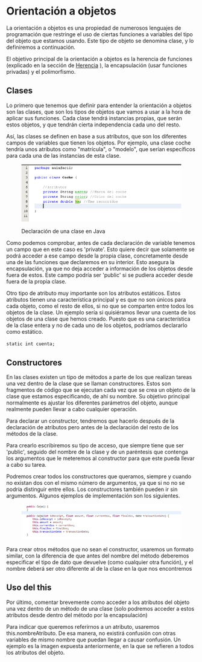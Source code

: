 # Orientación a objetos

La orientación a objetos es una propiedad de numerosos lenguajes de programación que restringe el uso de ciertas funciones a variables del tipo del objeto que estamos usando. Este tipo de objeto se denomina clase, y lo definiremos a continuación.

El objetivo principal de la orientación a objetos es la herencia de funciones (explicado en la sección de [Herencia](herencia.md) ), la encapsulación (usar funciones privadas) y el polimorfismo.

## Clases

Lo primero que tenemos que definir para entender la orientación a objetos son las clases, que son los tipos de objetos que vamos a usar a la hora de aplicar sus funciones. Cada clase tendrá instancias propias, que serán estos objetos, y que tendrán cierta independencia cada uno del resto.

Así, las clases se definen en base a sus atributos, que son los diferentes campos de variables que tienen los objetos. Por ejemplo, una clase coche tendría unos atributos como "matrícula", o "modelo", que serían específicos para cada una de las instancias de esta clase.

<figure><img src="../../../.gitbook/assets/image (1) (1) (2).png" alt=""><figcaption><p>Declaración de una clase en Java</p></figcaption></figure>

Como podemos comprobar, antes de cada declaración de variable tenemos un campo que en este caso es 'private'. Esto quiere decir que solamente se podrá acceder a ese campo desde la propia clase, concretamente desde una de las funciones que declaremos en su interior. Esto asegura la encapsulación, ya que no deja acceder a información de los objetos desde fuera de estos. Este campo podría ser 'public' si se pudiera acceder desde fuera de la propia clase.

Otro tipo de atributo muy importante son los atributos estáticos. Estos atributos tienen una característica principal y es que no son únicos para cada objeto, como el resto de ellos, si no que se comparten entre todos los objetos de la clase. Un ejemplo sería si quisiéramos llevar una cuenta de los objetos de una clase que hemos creado. Puesto que es una característica de la clase entera y no de cada uno de los objetos, podríamos declararlo como estático.

`static int cuenta;`

## Constructores

En las clases existen un tipo de métodos a parte de los que realizan tareas una vez dentro de la clase que se llaman constructores. Estos son fragmentos de código que se ejecutan cada vez que se crea un objeto de la clase que estamos especificando, de ahí su nombre. Su objetivo principal normalmente es ajustar los diferentes parámetros del objeto, aunque realmente pueden llevar a cabo cualquier operación.

Para declarar un constructor, tendremos que hacerlo después de la declaración de atributos pero antes de la declaración del resto de los métodos de la clase.

Para crearlo escribiremos su tipo de acceso, que siempre tiene que ser 'public', seguido del nombre de la clase y de un paréntesis que contenga los argumentos que le meteremos al constructor para que este pueda llevar a cabo su tarea.

Podremos crear todos los constructores que queramos, siempre y cuando no existan dos con el mismo número de argumentos, ya que si no no se podría distinguir entre ellos. Los constructores también pueden ir sin argumentos. Algunos ejemplos de implementación son los siguientes.

<figure><img src="../../../.gitbook/assets/image.png" alt=""><figcaption></figcaption></figure>

Para crear otros métodos que no sean el constructor, usaremos un formato similar, con la diferencia de que antes del nombre del método deberemos especificar el tipo de dato que devuelve (como cualquier otra función), y el nombre deberá ser otro diferente al de la clase en la que nos encontremos

## Uso del this

Por último, comentar brevemente como acceder a los atributos del objeto una vez dentro de un método de una clase (solo podremos acceder a estos atributos desde dentro del método por la encapsulación)

Para indicar que queremos referirnos a un atributo, usaremos this.nombreAtributo. De esa manera, no existirá confusión con otras variables de mismo nombre que puedan llegar a causar confusión. Un ejemplo es la imagen expuesta anteriormente, en la que se refieren a todos los atributos del objeto.
